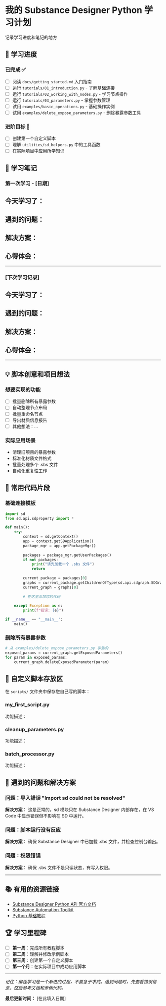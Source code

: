 # 我的 Substance Designer Python 学习计划

记录学习进度和笔记的地方

## 📅 学习进度

### 已完成 ✅
- [ ] 阅读 `docs/getting_started.md` 入门指南
- [ ] 运行 `tutorials/01_introduction.py` - 了解基础连接
- [ ] 运行 `tutorials/02_working_with_nodes.py` - 学习节点操作
- [ ] 运行 `tutorials/03_parameters.py` - 掌握参数管理
- [ ] 试用 `examples/basic_operations.py` - 基础操作实例
- [ ] 试用 `examples/delete_expose_parameters.py` - 删除暴露参数工具

### 进阶目标 🎯
- [ ] 创建第一个自定义脚本
- [ ] 理解 `utilities/sd_helpers.py` 中的工具函数
- [ ] 在实际项目中应用所学知识

## 📝 学习笔记

### 第一次学习 - [日期]
**今天学习了：**
- 

**遇到的问题：**
- 

**解决方案：**
- 

**心得体会：**
- 

---

### [下次学习记录]
**今天学习了：**
- 

**遇到的问题：**
- 

**解决方案：**
- 

**心得体会：**
- 

---

## 💡 脚本创意和项目想法

### 想要实现的功能
- [ ] 批量删除所有暴露参数
- [ ] 自动整理节点布局
- [ ] 批量重命名节点
- [ ] 导出材质信息报告
- [ ] 其他想法：...

### 实际应用场景
- 清理旧项目的暴露参数
- 标准化材质文件格式
- 批量处理多个 .sbs 文件
- 自动化重复性工作

## 🔧 常用代码片段

### 基础连接模板
```python
import sd
from sd.api.sdproperty import *

def main():
    try:
        context = sd.getContext()
        app = context.getSDApplication()
        package_mgr = app.getPackageMgr()
        
        packages = package_mgr.getUserPackages()
        if not packages:
            print("请先加载一个 .sbs 文件")
            return
        
        current_package = packages[0]
        graphs = current_package.getChildrenOfType(sd.api.sdgraph.SDGraph)
        current_graph = graphs[0]
        
        # 在这里添加您的代码
        
    except Exception as e:
        print(f"错误: {e}")

if __name__ == "__main__":
    main()
```

### 删除所有暴露参数
```python
# 从 examples/delete_expose_parameters.py 学到的
exposed_params = current_graph.getExposedParameters()
for param in exposed_params:
    current_graph.deleteExposedParameter(param)
```

## 🎨 自定义脚本存放区

在 `scripts/` 文件夹中保存您自己写的脚本：

### my_first_script.py
功能描述：

### cleanup_parameters.py
功能描述：

### batch_processor.py
功能描述：

## 🤔 遇到的问题和解决方案

### 问题：导入错误 "Import sd could not be resolved"
**解决方案：** 这是正常的，sd 模块只在 Substance Designer 内部存在，在 VS Code 中显示错误但不影响在 SD 中运行。

### 问题：脚本运行没有反应
**解决方案：** 确保 Substance Designer 中已加载 .sbs 文件，并检查控制台输出。

### 问题：权限错误
**解决方案：** 确保 .sbs 文件不是只读状态，有写入权限。

---

## 📚 有用的资源链接

- [Substance Designer Python API 官方文档](https://substance3d.adobe.com/documentation/sddoc/python-api-184191934.html)
- [Substance Automation Toolkit](https://substance3d.adobe.com/documentation/sddoc/substance-automation-toolkit-187073291.html)
- [Python 基础教程](https://docs.python.org/zh-cn/3/tutorial/)

## 🏆 学习里程碑

- [ ] **第一周**：完成所有教程脚本
- [ ] **第二周**：理解并修改示例脚本
- [ ] **第三周**：创建第一个自定义脚本
- [ ] **第一个月**：在实际项目中成功应用脚本

---

*记住：编程学习是一个渐进的过程，不要急于求成。遇到问题时，先查看错误信息，然后参考文档和示例代码。*

**最后更新时间：** [在此填入日期]
